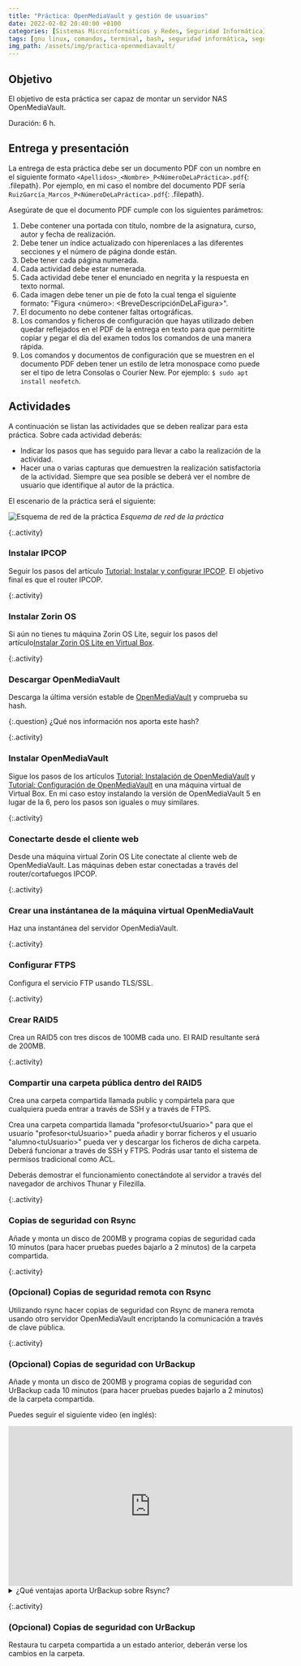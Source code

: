 ```yaml
---
title: "Práctica: OpenMediaVault y gestión de usuarios"
date: 2022-02-02 20:40:00 +0100
categories: [Sistemas Microinformáticos y Redes, Seguridad Informática]
tags: [gnu linux, comandos, terminal, bash, seguridad informática, seguridad activa, seguridad pasiva, openmediavault, raid5, práctica]
img_path: /assets/img/practica-openmediavault/
---
```


## Objetivo

El objetivo de esta práctica ser capaz de montar un servidor NAS OpenMediaVault.

Duración: 6 h.

## Entrega y presentación

La entrega de esta práctica debe ser un documento PDF con un nombre en el siguiente formato `<Apellidos>_<Nombre>_P<NúmeroDeLaPráctica>.pdf`{: .filepath}. Por ejemplo, en mi caso el nombre del documento PDF sería `RuizGarcía_Marcos_P<NúmeroDeLaPráctica>.pdf`{: .filepath}.

Asegúrate de que el documento PDF cumple con los siguientes parámetros:

1. Debe contener una portada con título, nombre de la asignatura, curso, autor y fecha de realización.
2. Debe tener un índice actualizado con hiperenlaces a las diferentes secciones y el número de página donde están.
3. Debe tener cada página numerada.
4. Cada actividad debe estar numerada.
5. Cada actividad debe tener el enunciado en negrita y la respuesta en texto normal.
6. Cada imagen debe tener un pie de foto la cual tenga el siguiente formato: "Figura \<número\>: \<BreveDescripciónDeLaFigura\>".
7. El documento no debe contener faltas ortográficas.
8. Los comandos y ficheros de configuración que hayas utilizado deben quedar reflejados en el PDF de la entrega en texto para que permitirte copiar y pegar el día del examen todos los comandos de una manera rápida.
9. Los comandos y documentos de configuración que se muestren en el documento PDF deben tener un estilo de letra monospace como puede ser el tipo de letra Consolas o Courier New. Por ejemplo: `$ sudo apt install neofetch`.

## Actividades

A continuación se listan las actividades que se deben realizar para esta práctica. Sobre cada actividad deberás:

- Indicar los pasos que has seguido para llevar a cabo la realización de la actividad.
- Hacer una o varias capturas que demuestren la realización satisfactoria de la actividad. Siempre que sea posible se deberá ver el nombre de usuario que identifique al autor de la práctica.

El escenario de la práctica será el siguiente:

![Esquema de red de la práctica](esquemaRed.png)
_Esquema de red de la práctica_

{:.activity}
### Instalar IPCOP

Seguir los pasos del artículo [Tutorial: Instalar y configurar IPCOP](/posts/tutorial-instalar-ipcop). El objetivo final es que el router IPCOP.

{:.activity}
### Instalar Zorin OS

Si aún no tienes tu máquina Zorin OS Lite, seguir los pasos del artículo[Instalar Zorin OS Lite en Virtual Box](/posts/instalar-zorin-lite-os).

{:.activity}
### Descargar OpenMediaVault

Descarga la última versión estable de [OpenMediaVault](https://www.openmediavault.org/) y comprueba su hash.

{:.question}
¿Qué nos información nos aporta este hash?

{:.activity}
### Instalar OpenMediaVault

Sigue los pasos de los artículos [Tutorial: Instalación de OpenMediaVault](/posts/tutorial-instalacion-openmediavault) y [Tutorial: Configuración de OpenMediaVault](https://marcosruiz.github.io/posts/tutorial-configuracion-openmediavault/) en una máquina virtual de Virtual Box. En mi caso estoy instalando la versión de OpenMediaVault 5 en lugar de la 6, pero los pasos son iguales o muy similares.

{:.activity}
### Conectarte desde el cliente web

Desde una máquina virtual Zorin OS Lite conectate al cliente web de OpenMediaVault. Las máquinas deben estar conectadas a través del router/cortafuegos IPCOP.

{:.activity}
### Crear una instántanea de la máquina virtual OpenMediaVault

Haz una instantánea del servidor OpenMediaVault.

{:.activity}
### Configurar FTPS

Configura el servicio FTP usando TLS/SSL.

{:.activity}
### Crear RAID5

Crea un RAID5 con tres discos de 100MB cada uno. El RAID resultante será de 200MB.

{:.activity}
### Compartir una carpeta pública dentro del RAID5

Crea una carpeta compartida llamada public y compártela para que cualquiera pueda entrar a través de SSH y a través de FTPS.

Crea una carpeta compartida llamada "profesor\<tuUsuario\>" para que el usuario "profesor\<tuUsuario\>" pueda añadir y borrar ficheros y el usuario "alumno\<tuUsuario\>" pueda ver y descargar los ficheros de dicha carpeta. Deberá funcionar a través de SSH y FTPS. Podrás usar tanto el sistema de permisos tradicional como ACL.

Deberás demostrar el funcionamiento conectándote al servidor a través del navegador de archivos Thunar y Filezilla.

{:.activity}
### Copias de seguridad con Rsync

Añade y monta un disco de 200MB y programa copias de seguridad cada 10 minutos (para hacer pruebas puedes bajarlo a 2 minutos) de la carpeta compartida.

{:.activity}
### (Opcional) Copias de seguridad remota con Rsync

Utilizando rsync hacer copias de seguridad con Rsync de manera remota usando otro servidor OpenMediaVault encriptando la comunicación a través de clave pública.

{:.activity}
### (Opcional) Copias de seguridad con UrBackup

Añade y monta un disco de 200MB y programa copias de seguridad con UrBackup cada 10 minutos (para hacer pruebas puedes bajarlo a 2 minutos) de la carpeta compartida.

Puedes seguir el siguiente video (en inglés):

<iframe width="560" height="315" src="https://www.youtube.com/embed/NaBeioAznlk" title="YouTube video player" frameborder="0" allow="accelerometer; autoplay; clipboard-write; encrypted-media; gyroscope; picture-in-picture; web-share" allowfullscreen></iframe>

<details class="card mb-2">
  <summary class="card-header question">¿Qué ventajas aporta UrBackup sobre Rsync?</summary>
  <div class="card-body" markdown="1">

La respuesta está en el artículo [Tutorial: Instalación de UrBackup](/posts/tutorial-instalacion-urbackup/).

<!-- Comentario para que no se descuajeringue la cosa -->
  </div>
</details>

{:.activity}
### (Opcional) Copias de seguridad con UrBackup

Restaura tu carpeta compartida a un estado anterior, deberán verse los cambios en la carpeta.
